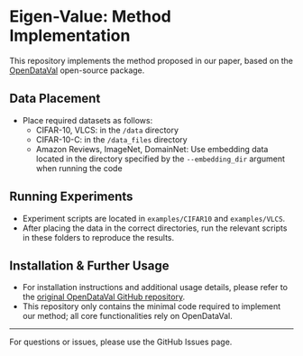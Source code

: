 # Eigen-Value: Method Implementation

This repository implements the method proposed in our paper, based on the [OpenDataVal](https://github.com/opendataval/opendataval) open-source package.

## Data Placement
- Place required datasets as follows:
    - CIFAR-10, VLCS: in the `/data` directory
    - CIFAR-10-C: in the `/data_files` directory
    - Amazon Reviews, ImageNet, DomainNet: Use embedding data located in the directory specified by the `--embedding_dir` argument when running the code

## Running Experiments
- Experiment scripts are located in `examples/CIFAR10` and `examples/VLCS`.
- After placing the data in the correct directories, run the relevant scripts in these folders to reproduce the results.

## Installation & Further Usage
- For installation instructions and additional usage details, please refer to the [original OpenDataVal GitHub repository](https://github.com/opendataval/opendataval).
- This repository only contains the minimal code required to implement our method; all core functionalities rely on OpenDataVal.

---

For questions or issues, please use the GitHub Issues page.
